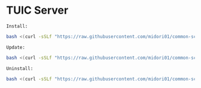 # TUIC Server
`Install:`
```bash
bash <(curl -sSLf "https://raw.githubusercontent.com/midori01/common-scripts/main/tuic/install.sh")
```
`Update:`
```bash
bash <(curl -sSLf "https://raw.githubusercontent.com/midori01/common-scripts/main/tuic/install.sh") update
```
`Uninstall:`
```bash
bash <(curl -sSLf "https://raw.githubusercontent.com/midori01/common-scripts/main/tuic/install.sh") uninstall
```
